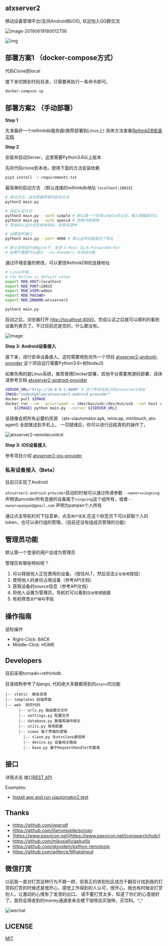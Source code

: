 ## atxserver2
移动设备管理平台(支持Android和iOS), 欢迎加入QQ群交流

![image-20190619180012756](docs/qq.png)

![img](static/favicon-dark.png)

## 部署方案1 （docker-compose方式）
代码Clone到local

接下来切换到代码目录，只需要再执行一条命令即可。

```bash
docker-compose up
```

## 部署方案2 （手动部署）
**Step 1**

先准备好一个rethinkdb服务器(推荐部署到Linux上) 具体方法查看[RethinkDB安装文档](https://rethinkdb.com/docs/install/)

**Step 2**

安装并启动Server，这里需要Python3.6以上版本

先将代码clone到本地，使用下面的方法安装依赖

```bash
pip3 install -r requirements.txt
```

最简单的启动方法 （默认连接的rethinkdb地址 `localhost:28015`)

```bash
# 启动方式，这也是最简单的启动方法
python3 main.py

# 指定认证方式
python3 main.py --auth simple # 默认是一个非常simple的认证，输入邮箱就可以
python3 main.py --auth openid # 网易内部使用
# 其他的认证方式还有待添加，非常欢迎PR

# 设置监听端口
python3 main.py --port 4000 # 默认监听的就是这个地址

# 默认支持运行在Nginx下，支持 X-Real-Ip/X-Forwarded-For
# 如果不需要可以通过 --no-xheaders 关闭该功能
```

通过环境变量的修改，可以更改RethinkDB的连接地址

```bash
# Linux环境
# the bellow is default value
export RDB_HOST=localhost
export RDB_PORT=28015
export RDB_USER=admin
export RDB_PASSWD=
export RDB_DBNAME=atxserver2

python3 main.py
```

启动之后，浏览器打开 <http://localhost:4000>，完成认证之后就可以顺利的看到设备列表页了。不过目前还是空的，什么都没有。

![image](https://user-images.githubusercontent.com/3281689/54806497-1a90ce80-4cb5-11e9-84c5-bbb4f427cbd5.png)

**Step 3: Android设备接入**

接下来，进行安卓设备接入。这时需要用到另外一个项目 [atxserver2-android-provider](https://github.com/openatx/atxserver2-android-provider)
这个项目运行需要Python3.6+和NodeJS

如果你用的是Linux系统，推荐使用Docker部署，其他平台需要用源码部署，具体请参考文档 [atxserver2-android-provider](https://github.com/openatx/atxserver2-android-provider)

```bash
SERVER_URL="http://10.0.0.1:4000" # 这个修改成自己的atxserver2地址
IMAGE="codeskyblue/atxserver2-android-provider"
docker pull $IMAGE
docker run --rm --privileged -v /dev/bus/usb:/dev/bus/usb --net host \
    ${IMAGE} python main.py --server ${SERVER_URL}
```

该镜像会把所有必要的资源 （atx-uiautomator.apk, minicap, minitouch, atx-agent) 全部推送到手机上。
一切就绪后，你可以进行远程真机的操作了。

![atxserver2-remotecontrol](https://user-images.githubusercontent.com/3281689/54807405-187c3f00-4cb8-11e9-8a8e-8092c5472dc1.gif)

**Step 3: iOS设备接入**

参考项目介绍 [atxserver2-ios-provider](https://github.com/openatx/atxserver2-ios-provider)

### 私有设备接入（Beta）
目前只实现了Android

`atxserver2-android-provider`启动的时候可以通过传递参数 `--owner=xingxing` 声明该provider所有连接的设备属于`xingxing`这个组所有，或者`--owner=panpan@gmail.com` 声明为panpan个人所有

通过点击导航栏的下拉菜单，点击`用户信息`,在这个标签页下可以获取个人的token，也可以进行组的管理。（目前还没有组成员管理的功能）

## 管理员功能
默认第一个登录的用户会成为管理员

管理员有哪些特权呢？

1. 可以释放他人正在使用的设备。（按住ALT，然后双击`正在使用`按钮）
2. 使用他人的身份占用设备（参考API文档）
3. 获取设备的source信息（参考API文档）
4. 将他人设置为管理员，导航栏可以看到`后台管理`链接
5. 有权修改`资产编号`字段

## 操作指南
鼠标操作

- Right-Click: BACK
- Middle-Click: HOME

## Developers
目前采用tornado+rethinkdb

目录结构参考了django, 代码绝大多数都用到的`async`的功能

```
|-- static  静态目录
|-- templates 前端界面
|-- web  网页代码
      |-- urls.py 路由整合文件
      |-- settings.py 配置文件
      |-- database.py 数据库操作相关
      |-- utils.py 常用配置
      |-- views 每个界面的逻辑
        |-- slave.py 与atxslave通信用
        |-- device.py 设备相关路由
        |-- base.py 基于RequestHandler的基类
```

## 接口
详情点击 接口[REST API](API.md)

Examples:

- [Install app and run uiautomator2 test](examples/android_test.py)

## Thanks
- <https://github.com/openstf>
- <https://github.com/Genymobile/scrcpy>
- [https://www.easyicon.net](https://www.easyicon.net/iconsearch/hub/)
- <https://github.com/mikusjelly/apkutils>
- <https://github.com/gtsystem/python-remotezip>
- <https://github.com/willerce/WhatsInput>

## 微信打赏
以前我一直对打赏这种行为不屑一顾，但真正的收到社区成员千翻百计找到我的打赏码打赏的时候还是很开心，感觉工作得到的人认可，很开心。我也有时候会打赏别人，让激动的心情有了发泄的出口。
请不要打赏太多，知道了你们的心意就好了。我将会用收到的money通通拿来去楼下咖啡店买咖啡，买饮料。^_^

![wechat](docs/wechat_qrcode.jpg)

## LICENSE
[MIT](LICENSE)
